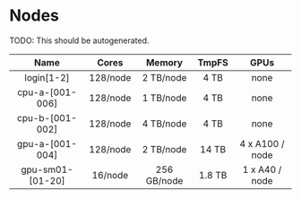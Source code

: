 # Nodes

TODO: This should be autogenerated.

| Name | Cores | Memory | TmpFS | GPUs |
|:-----------:|:-----------:|:-----------:|:-----------:|:-----------:|
| login[1-2] | 128/node | 2 TB/node | 4 TB | none |
| cpu-a-[001-006] | 128/node | 1 TB/node | 4 TB | none |
| cpu-b-[001-002] | 128/node | 4 TB/node | 4 TB | none |
| gpu-a-[001-004] | 128/node | 2 TB/node | 14 TB | 4 x A100 / node |
| gpu-sm01-[01-20] | 16/node | 256 GB/node | 1.8 TB | 1 x A40 / node |



